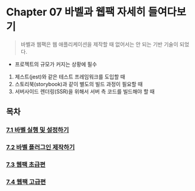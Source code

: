 # Chapter 07 바벨과 웹팩 자세히 들여다보기
> 바벨과 웹팩은 웹 애플리케이션을 제작할 때 없어서는 안 되는 기반 기술이 되었다.

- 프로젝트의 규모가 커지는 상황에 필수
1) 제스트(jest)와 같은 테스트 프레임워크를 도입할 때
2) 스토리북(storybook)과 같이 별도의 빌드 과정이 필요할 때
3) 서버사이드 렌더링(SSR)을 위해서 서버 측 코드를 빌드해야 할 때

## 목차
### [7.1 바벨 실행 및 설정하기](https://github.com/kwhong95/React-Programming/tree/master/Chapter7/1.BabelRun%26Setup)
### [7.2 바벨 플러그인 제작하기](https://github.com/kwhong95/React-Programming/tree/master/Chapter7/2.BabelPlugin)
### [7.3 웹팩 초급편](https://github.com/kwhong95/React-Programming/tree/master/Chapter7/3.WebpackBegginer)
### [7.4 웹팩 고급편]() 